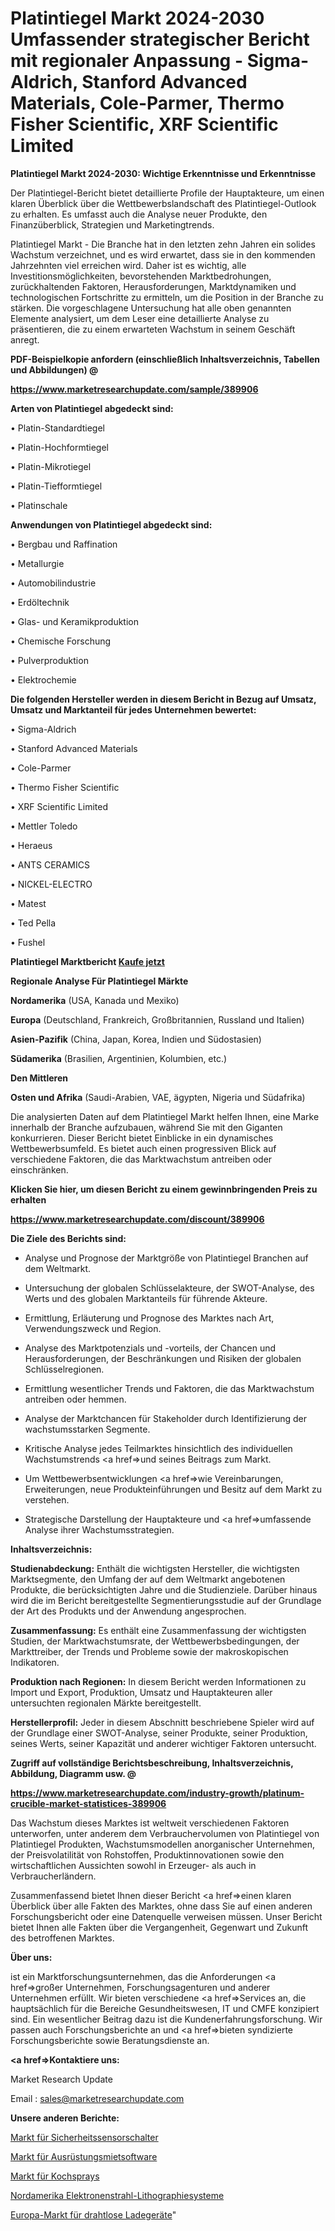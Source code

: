 # Platintiegel Markt 2024-2030 Umfassender strategischer Bericht mit regionaler Anpassung - Sigma-Aldrich, Stanford Advanced Materials, Cole-Parmer, Thermo Fisher Scientific, XRF Scientific Limited

<strong>Platintiegel Markt 2024-2030: Wichtige Erkenntnisse und Erkenntnisse</strong>

Der Platintiegel-Bericht bietet detaillierte Profile der Hauptakteure, um einen klaren Überblick über die Wettbewerbslandschaft des Platintiegel-Outlook zu erhalten. Es umfasst auch die Analyse neuer Produkte, den Finanzüberblick, Strategien und Marketingtrends.

Platintiegel Markt - Die Branche hat in den letzten zehn Jahren ein solides Wachstum verzeichnet, und es wird erwartet, dass sie in den kommenden Jahrzehnten viel erreichen wird. Daher ist es wichtig, alle Investitionsmöglichkeiten, bevorstehenden Marktbedrohungen, zurückhaltenden Faktoren, Herausforderungen, Marktdynamiken und technologischen Fortschritte zu ermitteln, um die Position in der Branche zu stärken. Die vorgeschlagene Untersuchung hat alle oben genannten Elemente analysiert, um dem Leser eine detaillierte Analyse zu präsentieren, die zu einem erwarteten Wachstum in seinem Geschäft anregt.



<strong><b>PDF-Beispielkopie anfordern (einschließlich Inhaltsverzeichnis, Tabellen und Abbildungen) @ </b></strong>

<strong><a href=https://www.marketresearchupdate.com/sample/389906>

<strong>https://www.marketresearchupdate.com/sample/389906</u></a></strong></strong>



<strong>Arten von Platintiegel abgedeckt sind:</strong>

• Platin-Standardtiegel

• Platin-Hochformtiegel

• Platin-Mikrotiegel

• Platin-Tiefformtiegel

• Platinschale



<strong>Anwendungen von Platintiegel abgedeckt sind:</strong>

• Bergbau und Raffination

• Metallurgie

• Automobilindustrie

• Erdöltechnik

• Glas- und Keramikproduktion

• Chemische Forschung

• Pulverproduktion

• Elektrochemie



<strong>Die folgenden Hersteller werden in diesem Bericht in Bezug auf Umsatz, Umsatz und Marktanteil für jedes Unternehmen bewertet:</strong>

• Sigma-Aldrich

• Stanford Advanced Materials

• Cole-Parmer

• Thermo Fisher Scientific

• XRF Scientific Limited

• Mettler Toledo

• Heraeus

• ANTS CERAMICS

• NICKEL-ELECTRO

• Matest

• Ted Pella

• Fushel



<strong>Platintiegel Marktbericht <a href=https://www.marketresearchupdate.com/buynow/389906>Kaufe jetzt</a></strong>



<strong>Regionale Analyse Für Platintiegel Märkte</strong>



<strong>Nordamerika</strong> (USA, Kanada und Mexiko)



<strong>Europa</strong> (Deutschland, Frankreich, Großbritannien, Russland und Italien)



<strong>Asien-Pazifik</strong> (China, Japan, Korea, Indien und Südostasien)



<strong>Südamerika</strong> (Brasilien, Argentinien, Kolumbien, etc.)



<strong>Den Mittleren</strong> 

<strong>Osten und Afrika</strong> (Saudi-Arabien, VAE, ägypten, Nigeria und Südafrika)

Die analysierten Daten auf dem Platintiegel Markt helfen Ihnen, eine Marke innerhalb der Branche aufzubauen, während Sie mit den Giganten konkurrieren. Dieser Bericht bietet Einblicke in ein dynamisches Wettbewerbsumfeld. Es bietet auch einen progressiven Blick auf verschiedene Faktoren, die das Marktwachstum antreiben oder einschränken.



<strong>Klicken Sie hier, um diesen Bericht zu einem gewinnbringenden Preis zu erhalten
</strong>

<strong><a href=https://www.marketresearchupdate.com/discount/389906>https://www.marketresearchupdate.com/discount/389906</b></u></strong></a>



<strong>Die Ziele des Berichts sind:</strong>

- Analyse und Prognose der Marktgröße von Platintiegel Branchen auf dem Weltmarkt.

- Untersuchung der globalen Schlüsselakteure, der SWOT-Analyse, des Werts und des globalen Marktanteils für führende Akteure.

- Ermittlung, Erläuterung und Prognose des Marktes nach Art, Verwendungszweck und Region.

- Analyse des Marktpotenzials und -vorteils, der Chancen und Herausforderungen, der Beschränkungen und Risiken der globalen Schlüsselregionen.

- Ermittlung wesentlicher Trends und Faktoren, die das Marktwachstum antreiben oder hemmen.

- Analyse der Marktchancen für Stakeholder durch Identifizierung der wachstumsstarken Segmente.

- Kritische Analyse jedes Teilmarktes hinsichtlich des individuellen Wachstumstrends <a href=>und</a> seines Beitrags zum Markt.

- Um Wettbewerbsentwicklungen <a href=>wie</a> Vereinbarungen, Erweiterungen, neue Produkteinführungen und Besitz auf dem Markt zu verstehen.

- Strategische Darstellung der Hauptakteure und <a href=>umfas</a>sende Analyse ihrer Wachstumsstrategien.



<strong>Inhaltsverzeichnis:</strong>



<strong>Studienabdeckung:</strong> Enthält die wichtigsten Hersteller, die wichtigsten Marktsegmente, den Umfang der auf dem Weltmarkt angebotenen Produkte, die berücksichtigten Jahre und die Studienziele. Darüber hinaus wird die im Bericht bereitgestellte Segmentierungsstudie auf der Grundlage der Art des Produkts und der Anwendung angesprochen.



<strong>Zusammenfassung:</strong> Es enthält eine Zusammenfassung der wichtigsten Studien, der Marktwachstumsrate, der Wettbewerbsbedingungen, der Markttreiber, der Trends und Probleme sowie der makroskopischen Indikatoren.



<strong>Produktion nach Regionen:</strong> In diesem Bericht werden Informationen zu Import und Export, Produktion, Umsatz und Hauptakteuren aller untersuchten regionalen Märkte bereitgestellt.



<strong>Herstellerprofil:</strong> Jeder in diesem Abschnitt beschriebene Spieler wird auf der Grundlage einer SWOT-Analyse, seiner Produkte, seiner Produktion, seines Werts, seiner Kapazität und anderer wichtiger Faktoren untersucht.



<strong><b>Zugriff auf vollständige Berichtsbeschreibung, Inhaltsverzeichnis, Abbildung, Diagramm usw. @ </b></strong>

<strong><a href=https://www.marketresearchupdate.com/industry-growth/platinum-crucible-market-statistices-389906>https://www.marketresearchupdate.com/industry-growth/platinum-crucible-market-statistices-389906</a></strong>

Das Wachstum dieses Marktes ist weltweit verschiedenen Faktoren unterworfen, unter anderem dem Verbrauchervolumen von Platintiegel von Platintiegel Produkten, Wachstumsmodellen anorganischer Unternehmen, der Preisvolatilität von Rohstoffen, Produktinnovationen sowie den wirtschaftlichen Aussichten sowohl in Erzeuger- als auch in Verbraucherländern.

Zusammenfassend bietet Ihnen dieser Bericht <a href=>einen</a> klaren Überblick über alle Fakten des Marktes, ohne dass Sie auf einen anderen Forschungsbericht oder eine Datenquelle verweisen müssen. Unser Bericht bietet Ihnen alle Fakten über die Vergangenheit, Gegenwart und Zukunft des betroffenen Marktes.



<strong>Über uns:</strong>

 ist ein Marktforschungsunternehmen, das die Anforderungen <a href=>großer</a> Unternehmen, Forschungsagenturen und anderer Unternehmen erfüllt. Wir bieten verschiedene <a href=>Services</a> an, die hauptsächlich für die Bereiche Gesundheitswesen, IT und CMFE konzipiert sind. Ein wesentlicher Beitrag dazu ist die Kundenerfahrungsforschung. Wir passen auch Forschungsberichte an und <a href=>bieten</a> syndizierte Forschungsberichte sowie Beratungsdienste an.



<strong><a href=>Kontaktiere uns:</a></strong>

Market Research Update

Email : sales@marketresearchupdate.com



<strong>Unsere anderen Berichte:</strong>

<a href=https://www.linkedin.com/pulse/safety-sensors-switches-market-size-share-trend-complete>Markt für Sicherheitssensorschalter</a>

<a href=https://www.linkedin.com/pulse/equipment-rental-software-market-outlooks-2023-size-players>Markt für Ausrüstungsmietsoftware</a>

<a href=https://www.linkedin.com/pulse/cooking-spray-market-outlooks-2023-size-players>Markt für Kochsprays</a>

<a href=https://www.linkedin.com/pulse/north-america-electronbeam-lithography-systems>Nordamerika Elektronenstrahl-Lithographiesysteme</a>

<a href=https://www.linkedin.com/pulse/europe-wireless-chargers-market-2023-size-share-opportunities>Europa-Markt für drahtlose Ladegeräte</a>"
